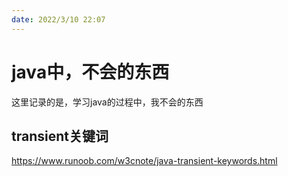 ```yaml
---
date: 2022/3/10 22:07
---
```




# java中，不会的东西

这里记录的是，学习java的过程中，我不会的东西



## transient关键词

https://www.runoob.com/w3cnote/java-transient-keywords.html
